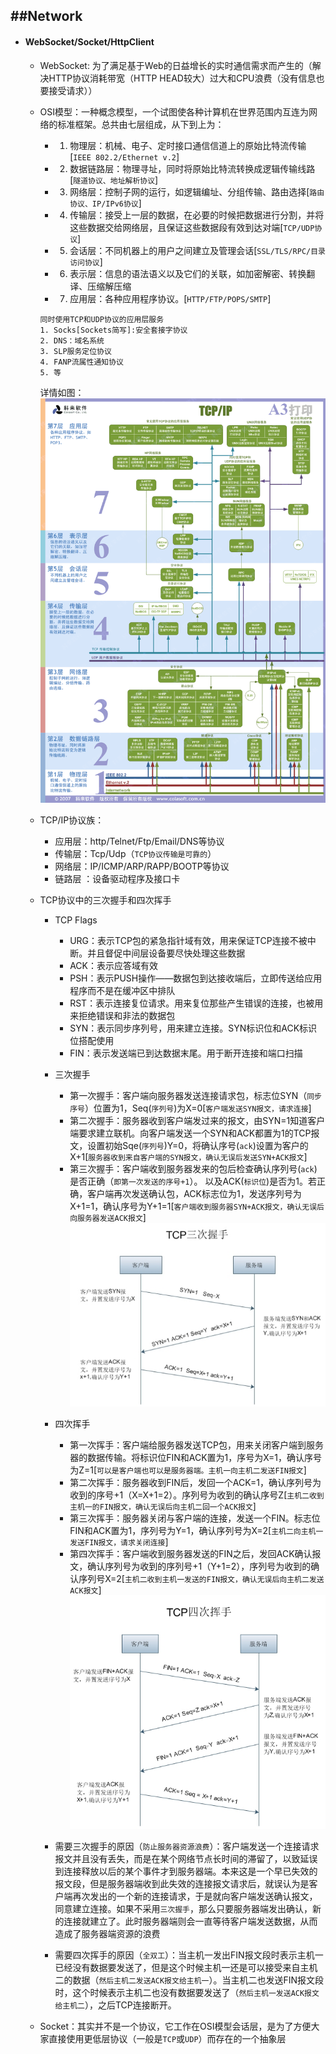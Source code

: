 ##Network
---

+ #### WebSocket/Socket/HttpClient
	+ WebSocket: 为了满足基于Web的日益增长的实时通信需求而产生的（解决HTTP协议消耗带宽（HTTP HEAD较大）过大和CPU浪费（没有信息也要接受请求））
	+ OSI模型：一种概念模型，一个试图使各种计算机在世界范围内互连为网络的标准框架。总共由七层组成，从下到上为：
		+ 1. 物理层：机械、电子、定时接口通信信道上的原始比特流传输[`IEEE 802.2/Ethernet v.2`]
		+ 2. 数据链路层：物理寻址，同时将原始比特流转换成逻辑传输线路[`隧道协议、地址解析协议`]
		+ 3. 网络层：控制子网的运行，如逻辑编址、分组传输、路由选择[`路由协议、IP/IPv6协议`]
		+ 4. 传输层：接受上一层的数据，在必要的时候把数据进行分割，并将这些数据交给网络层，且保证这些数据段有效到达对端[`TCP/UDP协议`]
		+ 5. 会话层：不同机器上的用户之间建立及管理会话[`SSL/TLS/RPC/目录访问协议`]
		+ 6. 表示层：信息的语法语义以及它们的关联，如加密解密、转换翻译、压缩解压缩
		+ 7. 应用层：各种应用程序协议。[`HTTP/FTP/POPS/SMTP`]
		
		```
		同时使用TCP和UDP协议的应用层服务
		1. Socks[Sockets简写]:安全套接字协议
		2. DNS：域名系统
		3. SLP服务定位协议
		4. FANP流属性通知协议
		5. 等
		```
		详情如图：
		![OSI七层模型](./images/TCP-IP.gif)
	+ TCP/IP协议族：
		+ 应用层：http/Telnet/Ftp/Email/DNS等协议
		+ 传输层：Tcp/Udp（`TCP协议传输是可靠的`）
		+ 网络层：IP/ICMP/ARP/RAPP/BOOTP等协议
		+ 链路层 ：设备驱动程序及接口卡
	+ TCP协议中的三次握手和四次挥手
		+ TCP Flags
			+ URG：表示TCP包的紧急指针域有效，用来保证TCP连接不被中断。并且督促中间层设备要尽快处理这些数据
			+ ACK：表示应答域有效
			+ PSH：表示PUSH操作——数据包到达接收端后，立即传送给应用程序而不是在缓冲区中排队
			+ RST：表示连接复位请求。用来复位那些产生错误的连接，也被用来拒绝错误和非法的数据包
			+ SYN：表示同步序列号，用来建立连接。SYN标识位和ACK标识位搭配使用
			+ FIN：表示发送端已到达数据末尾。用于断开连接和端口扫描  
		+ 三次握手
			+ 第一次握手：客户端向服务器发送连接请求包，标志位SYN（`同步序号`）位置为1，Seq(`序列号`)为X=0[`客户端发送SYN报文，请求连接`]
			+ 第二次握手：服务器收到客户端发过来的报文，由SYN=1知道客户端要求建立联机。向客户端发送一个SYN和ACK都置为1的TCP报文，设置初始Sqe(`序列号`)Y=0，将确认序号(`ack`)设置为客户的X+1[`服务器收到来自客户端的SYN报文，确认无误后发送SYN+ACK报文`]
			+ 第三次握手：客户端收到服务器发来的包后检查确认序列号(`ack`)是否正确（`即第一次发送的序号+1`）。 以及ACK(`标识位`)是否为1。若正确，客户端再次发送确认包，ACK标志位为1，发送序列号为X+1=1，确认序号为Y+1=1[`客户端收到服务器SYN+ACK报文，确认无误后向服务器发送ACK报文`]
		![TCP三次握手](./images/TCP_Three_Shake_Hands.jpg)
		+ 四次挥手
			+ 第一次挥手：客户端给服务器发送TCP包，用来关闭客户端到服务器的数据传输。将标识位FIN和ACK置为1，序号为X=1，确认序号为Z=1[`可以是客户端也可以是服务器端。主机一向主机二发送FIN报文`]
			+ 第二次挥手：服务器收到FIN后，发回一个ACK=1，确认序列号为收到的序号+1（X=X+1=2）。序列号为收到的确认序号Z[`主机二收到主机一的FIN报文，确认无误后向主机二回一个ACK报文`]
			+ 第三次挥手：服务器关闭与客户端的连接，发送一个FIN。标志位FIN和ACK置为1，序列号为Y=1，确认序列号为X=2[`主机二向主机一发送FIN报文，请求关闭连接`]
			+ 第四次挥手：客户端收到服务器发送的FIN之后，发回ACK确认报文，确认序列号为收到的序列号+1（Y+1=2），序列号为收到的确认序列号X=2[`主机二收到主机一发送的FIN报文，确认无误后向主机二发送ACK报文`] 
		![TCP三次握手](./images/TCP_Four_Wave_Hands.jpg)
		
		+ 需要三次握手的原因（`防止服务器资源浪费`）：客户端发送一个连接请求报文并且没有丢失，而是在某个网络节点长时间的滞留了，以致延误到连接释放以后的某个事件才到服务器端。本来这是一个早已失效的报文段，但是服务器端收到此失效的连接报文请求后，就误认为是客户端再次发出的一个新的连接请求，于是就向客户端发送确认报文，同意建立连接。如果不采用`三次握手`，那么只要服务器端发出确认，新的连接就建立了。此时服务器端则会一直等待客户端发送数据，从而造成了服务器端资源的浪费
		+ 需要四次挥手的原因（`全双工`）：当主机一发出FIN报文段时表示主机一已经没有数据要发送了，但是这个时候主机一还是可以接受来自主机二的数据（`然后主机二发送ACK报文给主机一`）。当主机二也发送FIN报文段时，这个时候表示主机二也没有数据要发送了（`然后主机一发送ACK报文给主机二`），之后TCP连接断开。
	+ Socket：其实并不是一个协议，它工作在OSI模型会话层，是为了方便大家直接使用更低层协议（一般是`TCP`或`UDP`）而存在的一个抽象层
